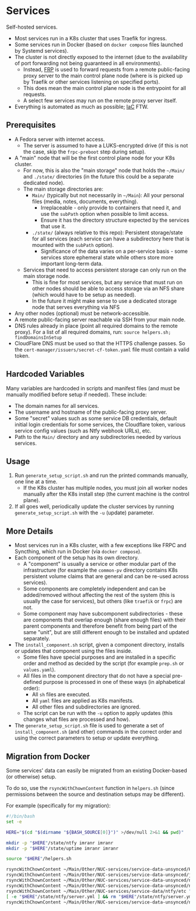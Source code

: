 # Services

Self-hosted services.
- Most services run in a K8s cluster that uses Traefik for ingress.
- Some services run in Docker (based on `docker compose` files launched by Systemd services).
- The cluster is not directly exposed to the internet (due to the availability of port forwarding not being guaranteed in all environments).
    - Instead, [FRP](https://github.com/fatedier/frp) is used to forward requests from a remote public-facing proxy server to the main control plane node (where is is picked up by Traefik or other services listening on specified ports).
    - This does mean the main control plane node is the entrypoint for all requests.
    - A select few services may run on the remote proxy server itself.
- Everything is automated as much as possible; [IaC](https://en.wikipedia.org/wiki/Infrastructure_as_code) FTW.

## Prerequisites

- A Fedora server with internet access.
    - The server is assumed to have a LUKS-encrypted drive (if this is not the case, skip the `frpc-preboot` step during setup).
- A "main" node that will be the first control plane node for your K8s cluster.
    - For now, this is also the "main storage" node that holds the `~/Main/` and `./state/` directories (in the future this could be a separate dedicated node).
    - The main storage directories are:
        - `Main/` (typically but not necessarily in `~/Main`): All your personal files (media, notes, documents, everything).
            - Irreplaceable - only provide to containers that need it, and use the `subPath` option when possible to limit access.
            - Ensure it has the directory structure expected by the services that use it.
        - `./state/` (always relative to this repo): Persistent storage/state for all services (each service can have a subdirectory here that is mounted with the `subPath` option).
            - Significance of the data varies on a per-service basis - some services store ephemeral state while others store more important long-term data.
    - Services that need to access persistent storage can only run on the main storage node.
        - This is fine for most services, but any service that must run on other nodes should be able to access storage via an NFS share (which would have to be setup as needed).
        - In the future it might make sense to use a dedicated storage node that serves everything via NFS 
- Any other nodes (optional) must be network-accessible.
- A remote public-facing server reachable via SSH from your main node.
- DNS rules already in place (point all required domains to the remote proxy). For a list of all required domains, run: `source helpers.sh; findDomainsInSetup`
- CloudFlare DNS must be used so that the HTTPS challenge passes. So the `cert-manager/issuers/secret-cf-token.yaml` file must contain a valid token.

## Hardcoded Variables

Many variables are hardcoded in scripts and manifest files (and must be manually modified before setup if needed). These include:
- The domain names for all services.
- The username and hostname of the public-facing proxy server.
- Some "secret" values such as some service DB credentials, default initial login credentials for some services, the Cloudflare token, various service config values (such as Ntfy webhook URLs), etc. 
- Path to the `Main/` directory and any subdirectories needed by various services.

## Usage

1. Run `generate_setup_script.sh` and run the printed commands manually, one line at a time.
    - If the K8s cluster has multiple nodes, you must join all worker nodes manually after the K8s install step (the current machine is the control plane).
2. If all goes well, periodically update the cluster services by running `generate_setup_script.sh` with the `-u` (update) parameter.

## More Details

- Most services run in a K8s cluster, with a few exceptions like FRPC and Syncthing, which run in Docker (via `docker compose`).
- Each component of the setup has its own directory.
    - A "component" is usually a service or other modular part of the infrastructure (for example the `common-pv` directory contains K8s persistent volume claims that are general and can be re-used across services).
    - Some components are completely independent and can be added/removed without affecting the rest of the system (this is usually the case for services), but others (like `traefik` or `frpc`) are not.
    - Some component may have subcomponent subdirectories - these are components that overlap enough (share enough files) with their parent components and therefore benefit from being part of the same "unit", but are still different enough to be installed and updated separately.
- The `install_component.sh` script, given a component directory, installs or updates that component using the files inside.
    - Some files have special purposes and are installed in a specific order and method as decided by the script (for example `prep.sh` or `values.yaml`).
    - All files in the component directory that do not have a special pre-defined purpose is processed in one of these ways (in alphabetical order):
        - All `sh` files are executed.
        - All `yaml` files are applied as K8s manifests.
        - All other files and subdirectories are ignored.
    - The script can be run with the `-u` option to apply updates (this changes what files are processed and how).
- The `generate_setup_script.sh` file is used to generate a set of `install_component.sh` (and other) commands in the correct order and using the correct parameters to setup or update everything.

## Migration from Docker

Some services' data can easily be migrated from an existing Docker-based (or otherwise) setup.

To do so, use the `rsyncWithChownContent` function in `helpers.sh` (since permissions between the source and destination setups may be different).

For example (specifically for my migration):

```bash
#!/bin/bash
set -e

HERE="$(cd "$(dirname "${BASH_SOURCE[0]}")" >/dev/null 2>&1 && pwd)"

mkdir -p "$HERE"/state/ntfy imranr imranr
mkdir -p "$HERE"/state/uptime imranr imranr

source "$HERE"/helpers.sh

rsyncWithChownContent ~/Main/Other/NUC-services/service-data-unsynced/HAConfig "$HERE"/state/homeassistant root 1000
rsyncWithChownContent ~/Main/Other/NUC-services/service-data-unsynced/jellyfin "$HERE"/state/jellyfin 1000 1000
rsyncWithChownContent ~/Main/Other/NUC-services/service-data-unsynced/nextcloud/html "$HERE"/state/nextcloud/data 33 1000
rsyncWithChownContent ~/Main/Other/NUC-services/service-data-unsynced/nextcloud/db "$HERE"/state/nextcloud/db 1000 1000
rsyncWithChownContent ~/Main/Other/NUC-services/service-data/ntfy/etc "$HERE"/state/ntfy 1000 1000
[ -e "$HERE"/state/ntfy/server.yml ] && rm "$HERE"/state/ntfy/server.yml
rsyncWithChownContent ~/Main/Other/NUC-services/service-data-unsynced/nextcloud/db "$HERE"/state/nextcloud/db 1000 1000
```
